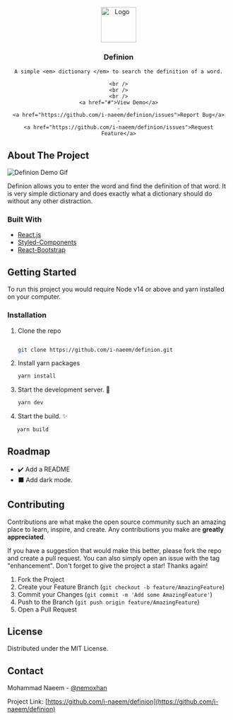 <!-- PROJECT LOGO -->
<br />
<div align="center">

  <a href="https://github.com/i-naeem/definion">
    <img src="public/favicon.ico" alt="Logo" width="80" height="80">
  </a>

  <h3 align="center">Definion</h3>

  <p align="center">
  
    A simple <em> dictionary </em> to search the definition of a word.
    
    <br />
    <br />
    <br />
    <a href="#">View Demo</a>
    ·
    <a href="https://github.com/i-naeem/definion/issues">Report Bug</a>
    ·
    <a href="https://github.com/i-naeem/definion/issues">Request Feature</a>
  </p>
</div>

<!-- ABOUT THE PROJECT -->

## About The Project

![Definion Demo Gif](src/images/sample.gif)

Definion allows you to enter the word and find the definition of that word. It is very simple dictionary and does exactly what a dictionary should do without any other distraction.

### Built With

- [React.js](https://reactjs.org/)
- [Styled-Components](https://styled-components.com/)
- [React-Bootstrap](https://react-bootstrap.github.io/)

<!-- GETTING STARTED -->

## Getting Started

To run this project you would require Node v14 or above and yarn installed on your computer.

### Installation

1. Clone the repo

   ```sh
   
   git clone https://github.com/i-naeem/definion.git
   ```

2. Install yarn packages

   ```sh
   yarn install
   ```

3. Start the development server. :hammer:

   ```sh
   yarn dev
   ```

4. Start the build. :sparkles:

```sh
   yarn build
```

<!-- ROADMAP -->

## Roadmap

- :heavy_check_mark: Add a README
- :black_large_square: Add dark mode.

<!-- CONTRIBUTING -->

## Contributing

Contributions are what make the open source community such an amazing place to learn, inspire, and create. Any contributions you make are **greatly appreciated**.

If you have a suggestion that would make this better, please fork the repo and create a pull request. You can also simply open an issue with the tag "enhancement".
Don't forget to give the project a star! Thanks again!

1. Fork the Project
2. Create your Feature Branch (`git checkout -b feature/AmazingFeature`)
3. Commit your Changes (`git commit -m 'Add some AmazingFeature'`)
4. Push to the Branch (`git push origin feature/AmazingFeature`)
5. Open a Pull Request

<!-- LICENSE -->

## License

Distributed under the MIT License.

<!-- CONTACT -->

## Contact

Mohammad Naeem - [@nemoxhan](https://twitter.com/nemoxhan)

Project Link: [https://github.com/i-naeem/definion](https://github.com/i-naeem/definion)
